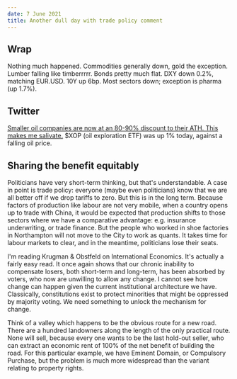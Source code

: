 ```yaml
---
date: 7 June 2021
title: Another dull day with trade policy comment
---
```


## Wrap

Nothing much happened.
Commodities generally down, gold the exception. Lumber falling like timberrrrr.
Bonds pretty much flat.
DXY down 0.2%, matching EUR.USD.
10Y up 6bp.
Most sectors down; exception is pharma (up 1.7%).

## Twitter

[Smaller oil companies are now at an 80-90% discount to their ATH. This makes me salivate.](https://twitter.com/chigrl/status/1401652293582438403?s=20)
$XOP (oil exploration ETF) was up 1% today, against a falling oil price.

## Sharing the benefit equitably

Politicians have very short-term thinking, but that's understandable.
A case in point is trade policy: everyone (maybe even politicians) know that we are all better off if we drop tariffs to zero.
But this is in the long term. Because factors of production like labour are not very mobile, when a country opens up to trade with China,
it would be expected that production shifts to those sectors where we have a comparative advantage: e.g. insurance underwriting, or trade finance.
But the people who worked in shoe factories in Northampton will not move to the City to work as quants.
It takes time for labour markets to clear, and in the meantime, politicians lose their seats.

I'm reading Krugman & Obstfeld on International Economics. 
It's actually a fairly easy read.
It once again shows that our chronic inability to compensate losers, both short-term and long-term, has been absorbed by voters, who now are unwilling to allow any change.
I cannot see how change can happen given the current institutional architecture we have.
Classically, constitutions exist to protect minorities that might be oppressed by majority voting.
We need something to unlock the mechanism for change.

Think of a valley which happens to be the obvious route for a new road. There are a hundred landowners along the length of the only practical route.
None will sell, because every one wants to be the last hold-out seller, who can extract an economic rent of 100% of the net benefit of building the road.
For this particular example, we have Eminent Domain, or Compulsory Purchase, but the problem is much more widespread than the variant relating to property rights.

